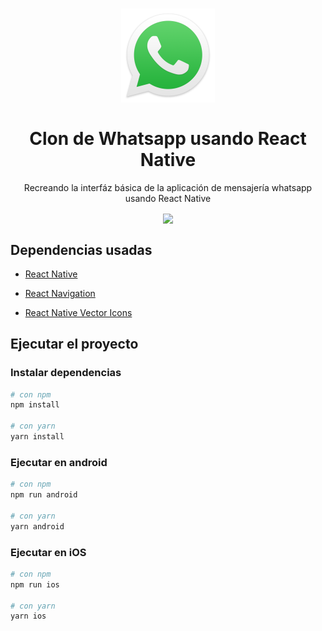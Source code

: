 <h1 align="center">
  <img src="/assets/logo.webp" width="150">
<br>
<br>
Clon de Whatsapp usando React Native
</h1>

<p align="center">
Recreando la interfáz básica de la aplicación de mensajería whatsapp usando React Native
</p>

<div align="center">
   <img align="center" src="/assets/app.gif" width="230px">
</div>

## Dependencias usadas

- [React Native](https://reactnative.dev)

- [React Navigation](https://reactnavigation.org)

- [React Native Vector Icons](https://github.com/oblador/react-native-vector-icons)

## Ejecutar el proyecto
### Instalar dependencias
```bash
# con npm
npm install

# con yarn
yarn install
```
### Ejecutar en android

```bash
# con npm
npm run android

# con yarn
yarn android
```

### Ejecutar en  iOS

```bash
# con npm
npm run ios

# con yarn
yarn ios
```